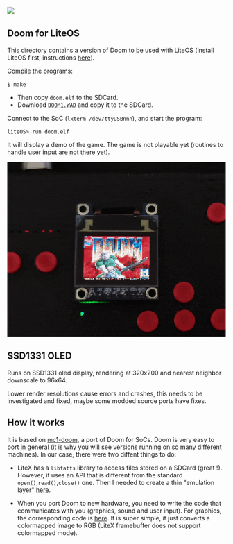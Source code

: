 
![](Doom.gif)


Doom for LiteOS
---------------

This directory contains a version of Doom to be used with LiteOS
(install LiteOS first, instructions [here](https://github.com/BrunoLevy/learn-fpga/tree/master/LiteX/software/LiteOS)).

Compile the programs: 
```
$ make
```
- Then copy `doom.elf` to the SDCard.
- Download [`DOOM1.WAD`](https://doomwiki.org/wiki/DOOM1.WAD) and copy it to the SDCard.

Connect to the SoC (`lxterm
/dev/ttyUSBnnn`), and start the program:
```
liteOS> run doom.elf
```

It will display a demo of the game. The game is not playable yet (routines to 
handle user input are not there yet).

![](doom_oled.gif)


SSD1331 OLED
---------------

Runs on SSD1331 oled display, rendering at 320x200 and nearest neighbor downscale to 96x64.

Lower render resolutions cause errors and crashes, this needs to be investigated and fixed, maybe some modded source ports have fixes.


How it works
------------

It is based on [mc1-doom](https://github.com/mbitsnbites/mc1-doom), a
port of Doom for SoCs. Doom is very easy to port in general (it is why 
you will see versions running on so many different machines). In our
case, there were two diffent things to do:

- LiteX has a `libfatfs` library to access files stored on a SDCard
(great !). However, it uses an API that is different from the standard
`open()`,`read()`,`close()` one. Then I needed to create a thin
"emulation layer" [here](https://github.com/BrunoLevy/learn-fpga/blob/master/LiteX/software/Libs/lite_stdio.h).

- When you port Doom to new hardware, you need to write the code that
communicates with you (graphics, sound and user input). For graphics,
the corresponding code is
[here](https://github.com/BrunoLevy/learn-fpga/blob/master/LiteX/software/Doom/mc1-doom/src/i_video_fb.c).
It is super simple, it just converts a colormapped image to RGB (LiteX
framebuffer does not support colormapped mode). 

    
